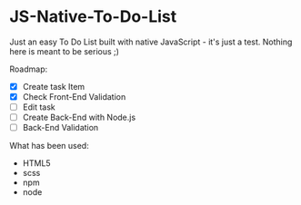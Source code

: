 # JS-Native-To-Do-List
Just an easy To Do List built with native JavaScript - it's just a test. Nothing here is meant to be serious ;)

Roadmap:
- [x] Create task Item
- [x] Check Front-End Validation
- [ ] Edit task
- [ ] Create Back-End with Node.js
- [ ] Back-End Validation

What has been used:
- HTML5
- scss
- npm
- node
